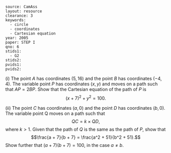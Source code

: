 ````
source: CamAss
layout: resource
clearance: 3
keywords: 
  - circle
  - coordinates
  - Cartesian equation
year: 2005
paper: STEP I
qno: 6
stids1:
  - G2
stids2:
pvids1:
pvids2:

````

(i) The point $A$ has coordinates $(5,16)$ and the point $B$ has coordinates $(-4,4)$. The variable point $P$ has coordinates $(x,y)$ and moves on a path such that $AP = 2BP$. Show that the Cartesian equation of the path of $P$ is
$$(x + 7)^2 + y^2 = 100.$$

(ii) The point $C$ has coordinates $(a,0)$ and the point $D$ has coordinates $(b,0)$. The variable point Q moves on a path such that
$$QC = k \times QD,$$
where $k > 1$. Given that the path of $Q$ is the same as the path of $P$, show that
$$\frac{a + 7}{b + 7} = \frac{a^2 + 51}{b^2 + 51}.$$
Show further that $(a + 7)(b + 7) = 100$, in the case $a \neq b$.
